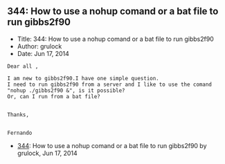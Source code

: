 ## 344: How to use a nohup comand or a bat file to run gibbs2f90

- Title: 344: How to use a nohup comand or a bat file to run gibbs2f90
- Author: grulock
- Date: Jun 17, 2014
```
Dear all ,

I am new to gibbs2f90.I have one simple question.
I need to run gibbs2f90 from a server and I like to use the comand "nohup ./gibbs2f90 &", is it possible?
Or, can I run from a bat file?


Thanks,


Fernando
```

- [344](0344.md): How to use a nohup comand or a bat file to run gibbs2f90 by grulock, Jun 17, 2014
